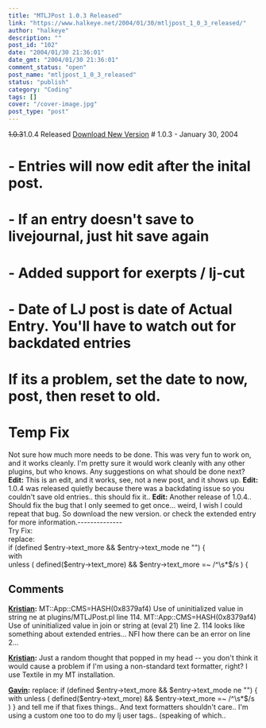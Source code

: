 ```yaml
---
title: "MTLJPost 1.0.3 Released"
link: "https://www.halkeye.net/2004/01/30/mtljpost_1_0_3_released/"
author: "halkeye"
description: ""
post_id: "102"
date: "2004/01/30 21:36:01"
date_gmt: "2004/01/30 21:36:01"
comment_status: "open"
post_name: "mtljpost_1_0_3_released"
status: "publish"
category: "Coding"
tags: []
cover: "/cover-image.jpg"
post_type: "post"
---
```


<s>1.0.3</s>1.0.4 Released [Download New Version](http://www.halkeye.net/files/?file=MTLJPost.1.0.4.tgz) # 1.0.3 - January 30, 2004  
# - Entries will now edit after the inital post.  
# - If an entry doesn't save to livejournal, just hit save again  
# - Added support for exerpts / lj-cut  
# - Date of LJ post is date of Actual Entry. You'll have to watch out for backdated entries  
# If its a problem, set the date to now, post, then reset to old.  
# Temp Fix   
Not sure how much more needs to be done. This was very fun to work on, and it works cleanly. I'm pretty sure it would work cleanly with any other plugins, but who knows. Any suggestions on what should be done next? **Edit:** This is an edit, and it works, see, not a new post, and it shows up. **Edit:** 1.0.4 was released quietly because there was a backdating issue so you couldn't save old entries.. this should fix it.. **Edit:** Another release of 1.0.4.. Should fix the bug that I only seemed to get once... weird, I wish I could repeat that bug. So download the new version. or check the extended entry for more information.--------------  
Try Fix:  
replace:  
if (defined $entry->text_more && $entry->text_mode ne "") {  
with  
unless ( defined($entry->text_more) && $entry->text_more =~ /^\s*$/s ) {

## Comments

**[Kristian](#56 "2004-01-31 08:18:07"):** MT::App::CMS=HASH(0x8379af4) Use of uninitialized value in string ne at plugins/MTLJPost.pl line 114. MT::App::CMS=HASH(0x8379af4) Use of uninitialized value in join or string at (eval 21) line 2. 114 looks like something about extended entries... NFI how there can be an error on line 2...

**[Kristian](#57 "2004-01-31 08:52:23"):** Just a random thought that popped in my head -- you don't think it would cause a problem if I'm using a non-standard text formatter, right? I use Textile in my MT installation.

**[Gavin](#58 "2004-01-31 11:23:55"):** replace: if (defined $entry->text_more && $entry->text_mode ne "") { with unless ( defined($entry->text_more) && $entry->text_more =~ /^\s*$/s ) } and tell me if that fixes things.. And text formatters shouldn't care.. I'm using a custom one too to do my lj user tags.. (speaking of which..


